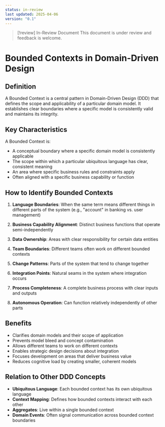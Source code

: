 ```yaml
---
status: in-review
last updated: 2025-04-06
version: "0.1"
---
```

> [!review] In-Review Document
> This document is under review and feedback is welcome.
# Bounded Contexts in Domain-Driven Design

## Definition

A Bounded Context is a central pattern in Domain-Driven Design (DDD) that defines the scope and applicability of a particular domain model. It establishes clear boundaries where a specific model is consistently valid and maintains its integrity.

## Key Characteristics

A Bounded Context is:
- A conceptual boundary where a specific domain model is consistently applicable
- The scope within which a particular ubiquitous language has clear, consistent meaning
- An area where specific business rules and constraints apply
- Often aligned with a specific business capability or function

## How to Identify Bounded Contexts

1. **Language Boundaries**: When the same term means different things in different parts of the system (e.g., "account" in banking vs. user management)

2. **Business Capability Alignment**: Distinct business functions that operate semi-independently

3. **Data Ownership**: Areas with clear responsibility for certain data entities

4. **Team Boundaries**: Different teams often work on different bounded contexts

5. **Change Patterns**: Parts of the system that tend to change together

6. **Integration Points**: Natural seams in the system where integration occurs

7. **Process Completeness**: A complete business process with clear inputs and outputs

8. **Autonomous Operation**: Can function relatively independently of other parts

## Benefits

- Clarifies domain models and their scope of application
- Prevents model bleed and concept contamination
- Allows different teams to work on different contexts
- Enables strategic design decisions about integration
- Focuses development on areas that deliver business value
- Reduces cognitive load by creating smaller, coherent models

## Relation to Other DDD Concepts

- **Ubiquitous Language**: Each bounded context has its own ubiquitous language
- **Context Mapping**: Defines how bounded contexts interact with each other
- **Aggregates**: Live within a single bounded context
- **Domain Events**: Often signal communication across bounded context boundaries